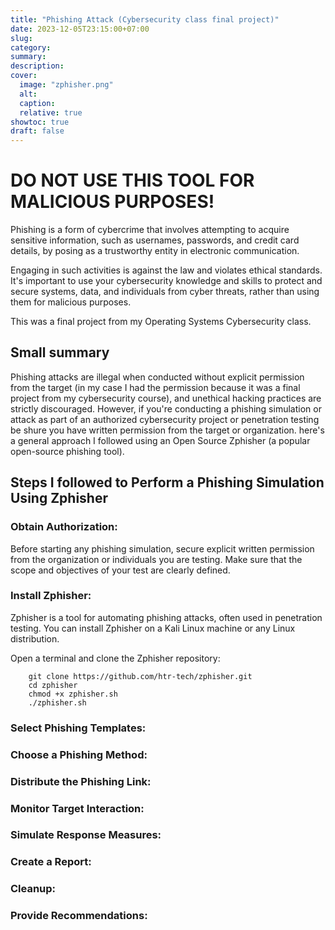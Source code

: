 ```yaml
---
title: "Phishing Attack (Cybersecurity class final project)"
date: 2023-12-05T23:15:00+07:00
slug: 
category: 
summary:
description: 
cover:
  image: "zphisher.png"
  alt:
  caption: 
  relative: true
showtoc: true
draft: false
---
```


# DO NOT USE THIS TOOL FOR MALICIOUS PURPOSES!

Phishing is a form of cybercrime that involves attempting to acquire sensitive information, such as usernames, passwords, and credit card details, by posing as a trustworthy entity in electronic communication.

Engaging in such activities is against the law and violates ethical standards. It's important to use your cybersecurity knowledge and skills to protect and secure systems, data, and individuals from cyber threats, rather than using them for malicious purposes.

This was a final project from my Operating Systems Cybersecurity class.

## Small summary
Phishing attacks are illegal when conducted without explicit permission from the target (in my case I had the permission because it was a final project from my cybersecurity course), and unethical hacking practices are strictly discouraged. However, if you're conducting a phishing simulation or attack as part of an authorized cybersecurity project or penetration testing be shure you have written permission from the target or organization. here's a general approach I followed using an Open Source Zphisher (a popular open-source phishing tool). 

## Steps I followed to Perform a Phishing Simulation Using Zphisher

### Obtain Authorization:

Before starting any phishing simulation, secure explicit written permission from the organization or individuals you are testing. Make sure that the scope and objectives of your test are clearly defined.

### Install Zphisher:

Zphisher is a tool for automating phishing attacks, often used in penetration testing. You can install Zphisher on a Kali Linux machine or any Linux distribution.

Open a terminal and clone the Zphisher repository:

        git clone https://github.com/htr-tech/zphisher.git
        cd zphisher
        chmod +x zphisher.sh
        ./zphisher.sh


### Select Phishing Templates:


### Choose a Phishing Method:


### Distribute the Phishing Link:


### Monitor Target Interaction:


### Simulate Response Measures:


### Create a Report:


### Cleanup:


### Provide Recommendations:



